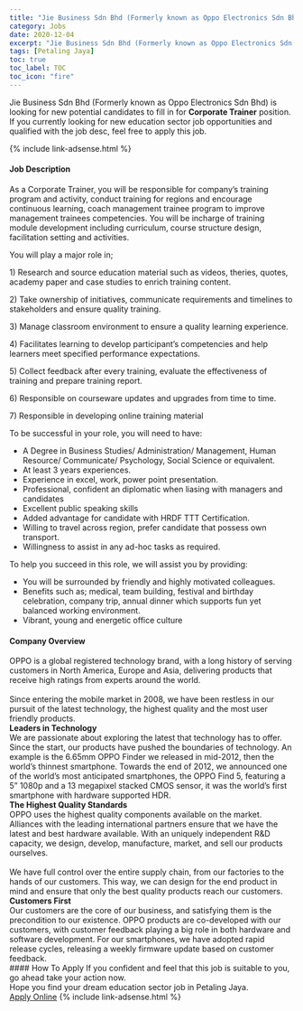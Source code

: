 ```yaml
---
title: "Jie Business Sdn Bhd (Formerly known as Oppo Electronics Sdn Bhd) Vacancies Corporate Trainer" 
category: Jobs 
date: 2020-12-04 
excerpt: "Jie Business Sdn Bhd (Formerly known as Oppo Electronics Sdn Bhd) is currently looking for suitable person to fill in the Corporate Trainer which positioned at Petaling Jaya" 
tags: [Petaling Jaya] 
toc: true 
toc_label: TOC 
toc_icon: "fire" 
--- 
```


<p>Jie Business Sdn Bhd (Formerly known as Oppo Electronics Sdn Bhd) is looking for new potential candidates to fill in for <b>Corporate Trainer</b> position. If you currently looking for new education sector job opportunities and qualified with the job desc, feel free to apply this job.
</p>{% include link-adsense.html %} 
 <div><div><div><h4>Job Description</h4></div></div><div><div><span><div><p>As a Corporate Trainer,&#160;you will be responsible for company&#8217;s training program and activity, conduct&#160;training for regions and encourage continuous learning, coach management trainee program to improve management trainees competencies. You will be incharge of training module development including curriculum, course structure design, facilitation setting and activities.</p><p>You will play a major role in;&#160;</p><p>1)&#160;Research and source education material such as videos, theries, quotes, academy paper and case studies to enrich training content.</p><p>2)&#160;Take ownership of initiatives, communicate requirements and timelines to stakeholders and ensure quality training.</p><p>3)&#160;Manage classroom environment to ensure a quality learning experience.</p><p>4)&#160;Facilitates learning to develop participant&#8217;s competencies and help learners meet specified performance expectations.</p><p>5)&#160;Collect feedback after every training, evaluate the effectiveness of training and prepare training report.</p><p>6)&#160;Responsible on courseware updates and upgrades from time to time.</p><p>7)&#160;Responsible in developing online training material</p><p>To be successful in your role, you will need to have:</p><ul><li>A&#160;Degree&#160;in Business Studies/&#160;Administration/&#160;Management,&#160;Human Resource/&#160;Communicate/ Psychology, Social Science&#160;or equivalent.</li><li>At least 3 years experiences.</li><li>Experience in excel, work, power point presentation.</li><li>Professional, confident an diplomatic when liasing with managers and candidates</li><li>Excellent public speaking skills</li><li>Added advantage for candidate with HRDF TTT Certification.</li><li>Willing to travel across region, prefer candidate that possess own transport.</li><li>Willingness to assist in any ad-hoc tasks as required.</li></ul><p>To help you succeed in this role, we will assist you by providing:</p><ul><li>You will be surrounded by friendly and highly motivated colleagues.</li><li>Benefits such as; medical, team building, festival and birthday celebration, company trip, annual dinner which supports fun yet balanced working environment.</li><li>Vibrant, young and energetic office culture</li></ul></div></span></div></div></div> 
<div><div><div><h4>Company Overview</h4></div></div><div><div><span><div><div>
<div>OPPO is a global registered technology brand, with a long history of serving customers in North America, Europe and Asia, delivering products that receive high ratings from experts around the world.</div>
<div><br>
Since entering the mobile market in 2008, we have been restless in our pursuit of the latest technology, the highest quality and the most user friendly products.</div>
<div><strong>Leaders in Technology</strong><br>
We are passionate about exploring the latest that technology has to offer. Since the start, our products have pushed the boundaries of technology. An example is the 6.65mm OPPO Finder we released in mid-2012, then the world&#8217;s thinnest smartphone. Towards the end of 2012, we announced one of the world&#8217;s most anticipated smartphones, the OPPO Find 5, featuring a 5&#8221; 1080p and a 13 megapixel stacked CMOS sensor, it was the world&#8217;s first smartphone with hardware supported HDR.</div>
<div><strong>The Highest Quality Standards</strong><br>
OPPO uses the highest quality components available on the market. Alliances with the leading international partners ensure that we have the latest and best hardware available. With an uniquely independent R&amp;D capacity, we design, develop, manufacture, market, and sell our products ourselves.</div>
<div><br>
We have full control over the entire supply chain, from our factories to the hands of our customers. This way, we can design for the end product in mind and ensure that only the best quality products reach our customers.</div>
<div><strong>Customers First</strong><br>
Our customers are the core of our business, and satisfying them is the precondition to our existence. OPPO products are co-developed with our customers, with customer feedback playing a big role in both hardware and software development. For our smartphones, we have adopted rapid release cycles, releasing a weekly firmware update based on customer feedback.</div>
</div></div></span></div></div></div> 
#### How To Apply 
If you confident and feel that this job is suitable to you, go ahead take your action now. <br/> 
Hope you find your dream education sector job in Petaling Jaya. <br/> 
<a href="https://www.jobstreet.com.my/en/job/corporate-trainer-4436632?jobId=jobstreet-my-job-4436632&sectionRank=11&token=0~314f9f66-59f5-401d-87bb-afe6c0db84f0&fr=SRP%20View%20In%20New%20Ta" class="btn btn--info" target="_blank" rel="nofollow noopenner">Apply Online</a> 
{% include link-adsense.html %} 